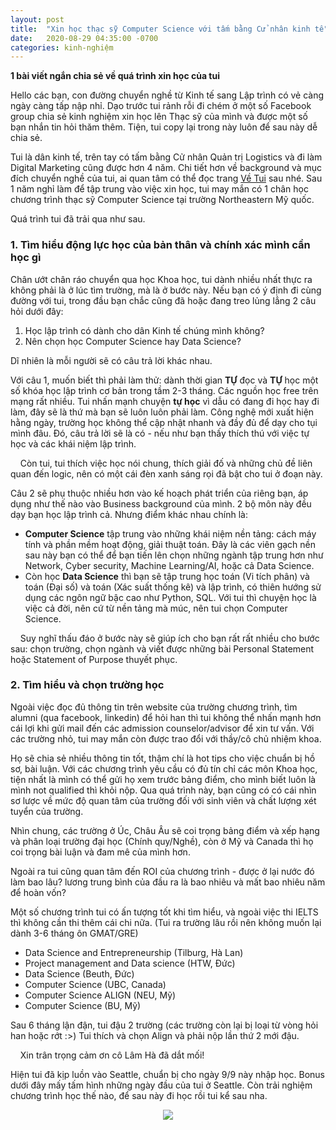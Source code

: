 ```yaml
---
layout: post
title:  "Xin học thạc sỹ Computer Science với tấm bằng Cử nhân kinh tế"
date:   2020-08-29 04:35:00 -0700
categories: kinh-nghiệm
---
```


**1 bài viết ngắn chia sẻ về quá trình xin học của tui**

Hello các bạn, con đường chuyển nghề từ Kinh tế sang Lập trình có vẻ càng ngày càng tấp nập nhỉ. Dạo trước tui rảnh rỗi đi chém ở một số Facebook group chia sẻ kinh nghiệm xin học lên Thạc sỹ của mình và được một số bạn nhắn tin hỏi thăm thêm. Tiện, tui copy lại trong này luôn để sau này dễ chia sẻ. 

Tui là dân kinh tế, trên tay có tấm bằng Cử nhân Quản trị Logistics và đi làm Digital Marketing cũng được hơn 4 năm. Chi tiết hơn về background và mục đích chuyển nghề của tui, ai quan tâm có thể đọc trang [Về Tui][about-me] sau nhé. Sau 1 năm nghỉ làm để tập trung vào việc xin học, tui may mắn có 1 chân học chương trình thạc sỹ Computer Science tại trường Northeastern Mỹ quốc. 

[about-me]: https://tuihoccode.com/about/

Quá trình tui đã trải qua như sau.

### __1. Tìm hiểu động lực học của bản thân và chính xác mình cần học gì__

Chân ướt chân ráo chuyển qua học Khoa học, tui dành nhiều nhất thực ra không phải là ở lúc tìm trường, mà là ở bước này. Nếu bạn có ý định đi cùng đường với tui, trong đầu bạn chắc cũng đã hoặc đang treo lủng lẳng 2 câu hỏi dưới đây:

1. Học lập trình có dành cho dân Kinh tế chúng mình không?
2. Nên chọn học Computer Science hay Data Science? 

Dĩ nhiên là mỗi người sẽ có câu trả lời khác nhau. 

Với câu 1, muốn biết thì phải làm thử: dành thời gian __TỰ__ đọc và __TỰ__ học một số khóa học lập trình cơ bản trong tầm 2-3 tháng. Các nguồn học free trên mạng rất nhiều. Tui nhấn mạnh chuyện __tự học__ vì dẫu có đang đi học hay đi làm, đây sẽ là thứ mà bạn sẽ luôn luôn phải làm. Công nghệ mới xuất hiện hằng ngày, trường học không thể cập nhật nhanh và đầy đủ để dạy cho tụi mình đâu. Đó, câu trả lời sẽ là có - nếu như bạn thấy thích thú với  việc tự học và các khái niệm lập trình.

&nbsp;&nbsp;&nbsp;&nbsp;Còn tui, tui thích việc học nói chung, thích giải đố và những chủ đề liên quan đến logic, nên có một cái đèn xanh sáng rọi đã bật cho tui ở đoạn này.

Câu 2 sẽ phụ thuộc nhiều hơn vào kế hoạch phát triển của riêng bạn, áp dụng như thế nào vào Business background của mình. 2 bộ môn này đều dạy bạn học lập trình cả. Nhưng điểm khác nhau chính là:

* **Computer Science** tập trung vào những khái niệm nền tảng: cách máy tính và phần mềm hoạt động, giải thuật toán. Đây là các viên gạch nền sau này bạn có thể để bạn tiến lên chọn những ngành tập trung hơn như Network, Cyber security, Machine Learning/AI, hoặc cả Data Science.
* Còn học **Data Science** thì bạn sẽ tập trung học toán (Vi tích phân) và toán (Đại số) và toán (Xác suất thống kê) và lập trình, có thiên hướng sử dụng các ngôn ngữ bậc cao như Python, SQL. 
Với tui thì chuyện học là việc cả đời, nên cứ từ nền tảng mà múc, nên tui chọn Computer Science. 

&nbsp;&nbsp;&nbsp;&nbsp;Suy nghĩ thấu đáo ở bước này sẽ giúp ích cho bạn rất rất nhiều cho bước sau: chọn trường, chọn ngành và viết được những bài Personal Statement hoặc Statement of Purpose thuyết phục.

### __2. Tìm hiểu và chọn trường học__

Ngoài việc đọc đủ thông tin trên website của trường chương trình, tìm alumni (qua facebook, linkedin) để hỏi han thì tui không thể nhấn mạnh hơn cái lợi khi gửi mail đến các admission counselor/advisor để xin tư vấn. Với các trường nhỏ, tui may mắn còn được trao đổi với thầy/cô chủ nhiệm khoa.

Họ sẽ chia sẻ nhiều thông tin tốt, thậm chí là hot tips cho việc chuẩn bị hồ sơ, bài luận. Với các chương trình yêu cầu có đủ tín chỉ các môn Khoa học, tiện nhất là mình có thể gửi họ xem trước bảng điểm, cho mình biết luôn là mình not qualified thì khỏi nộp. Qua quá trình này, bạn cũng có có cái nhìn sơ lược về mức độ quan tâm của trường đối với sinh viên và chất lượng xét tuyển của trường.

Nhìn chung, các trường ở Úc, Châu Âu sẽ coi trọng bảng điểm và xếp hạng và phân loại trường đại học (Chính quy/Nghề), còn ở Mỹ và Canada thì họ coi trọng bài luận và đam mê của mình hơn.

Ngoài ra tui cũng quan tâm đến ROI của chương trình - được ở lại nước đó làm bao lâu? lương trung bình của đầu ra là bao nhiêu và mất bao nhiêu năm để hoàn vốn?

Một số chương trình tui có ấn tượng tốt khi tìm hiểu, và ngoài việc thi IELTS thì không cần thi thêm cái chi nữa. (Tui ra trường lâu rồi nên không muốn lại dành 3-6 tháng ôn GMAT/GRE)

* Data Science and Entrepreneurship (Tilburg, Hà Lan)
* Project management and Data science (HTW, Đức)
* Data Science (Beuth, Đức)
* Computer Science (UBC, Canada)
* Computer Science ALIGN (NEU, Mỹ)
* Computer Science (BU, Mỹ)

Sau 6 tháng lận đận, tui đậu 2 trường (các trường còn lại bị loại từ vòng hỏi han hoặc rớt :>) Tui thích và chọn Align và phải nộp lần thứ 2 mới đậu. 

&nbsp;&nbsp;&nbsp;&nbsp;Xin trân trọng cảm ơn cô Lâm Hà đã dắt mối! 

Hiện tui đã kịp luồn vào Seattle, chuẩn bị cho ngày 9/9 này nhập học. Bonus dưới đây mấy tấm hình những ngày đầu của tui ở Seattle. Còn  trải nghiệm chương trình học thế nào, để sau này đi học rồi tui kể sau nha. 

<center><img src="{{ site.url }}/assets/about/tuihoccode.jpg"></center>
